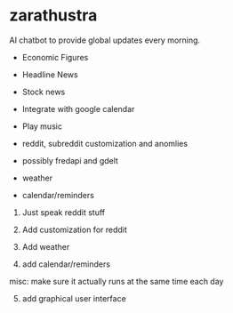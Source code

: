 # zarathustra
AI chatbot to provide global updates every morning.

- Economic Figures
- Headline News
- Stock news
- Integrate with google calendar
- Play music

- reddit, subreddit customization and anomlies
- possibly fredapi and gdelt
- weather
- calendar/reminders

1. Just speak reddit stuff

2. Add customization for reddit

3. Add weather

4. add calendar/reminders

misc: make sure it actually runs at the same time each day

5. add graphical user interface
